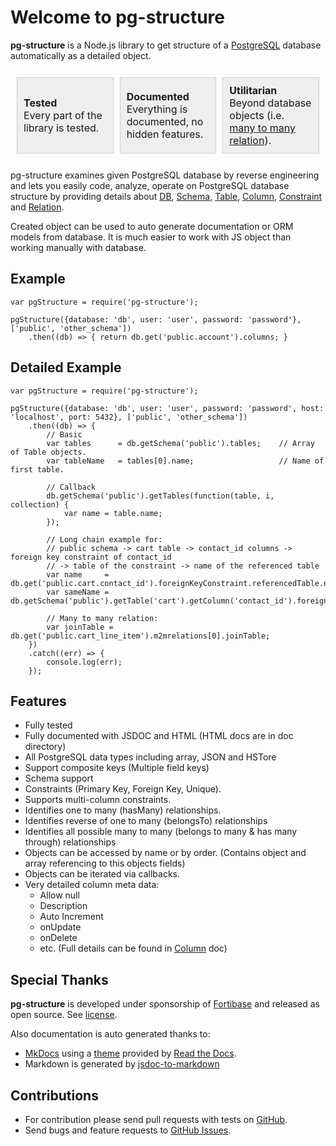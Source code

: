 # Welcome to pg-structure

**pg-structure** is a Node.js library to get structure of a [PostgreSQL](http://www.postgresql.org) database automatically as a detailed object.


<table style="border:none; border-spacing: 10px; border-collapse: separate;">
    <tr>
        <td style="width:28%; padding:10px 10px 10px 10px; border:1px solid #CCCCCC; background:#EEEEEE;">
            <strong>Tested</strong><br>
            Every part of the library is tested.
        </td>
        <td style="width:28%; padding:10px 10px 10px 10px; border:1px solid #CCCCCC; background:#EEEEEE;">
            <strong>Documented</strong><br>
            Everything is documented, no hidden features.
        </td>
        <td style="width:28%; padding:10px 10px 10px 10px; border:1px solid #CCCCCC; background:#EEEEEE;">
            <strong>Utilitarian</strong><br>
            Beyond database objects (i.e. <a href="api/m2m-relation">many to many relation</a>).
        </td>
    </tr>
</table>

pg-structure examines given PostgreSQL database by reverse engineering and lets you easily code, analyze, operate on PostgreSQL database structure by providing details about [DB](api/db.md), [Schema](api/schema.md), [Table](api/table.md), [Column](api/column.md), [Constraint](api/constraint.md) and [Relation](api/relation.md).

Created object can be used to auto generate documentation or ORM models from database. It is much easier to work with JS object than working manually with database.

## Example

    var pgStructure = require('pg-structure');
    
    pgStructure({database: 'db', user: 'user', password: 'password'}, ['public', 'other_schema'])
        .then((db) => { return db.get('public.account').columns; }

## Detailed Example

    var pgStructure = require('pg-structure');

    pgStructure({database: 'db', user: 'user', password: 'password', host: 'localhost', port: 5432}, ['public', 'other_schema'])
        .then((db) => {
            // Basic
            var tables      = db.getSchema('public').tables;    // Array of Table objects.
            var tableName   = tables[0].name;                   // Name of first table.
            
            // Callback
            db.getSchema('public').getTables(function(table, i, collection) {
                var name = table.name;
            });
            
            // Long chain example for:
            // public schema -> cart table -> contact_id columns -> foreign key constraint of contact_id
            // -> table of the constraint -> name of the referenced table
            var name     = db.get('public.cart.contact_id').foreignKeyConstraint.referencedTable.name;
            var sameName = db.getSchema('public').getTable('cart').getColumn('contact_id').foreignKeyConstraint.referencedTable.name;
            
            // Many to many relation:
            var joinTable = db.get('public.cart_line_item').m2mrelations[0].joinTable;
        })
        .catch((err) => {
            console.log(err);
        });

## Features

* Fully tested
* Fully documented with JSDOC and HTML (HTML docs are in doc directory)
* All PostgreSQL data types including array, JSON and HSTore
* Support composite keys (Multiple field keys)
* Schema support
* Constraints (Primary Key, Foreign Key, Unique).
* Supports multi-column constraints.
* Identifies one to many (hasMany) relationships.
* Identifies reverse of one to many (belongsTo) relationships
* Identifies all possible many to many (belongs to many & has many through) relationships
* Objects can be accessed by name or by order. (Contains object and array referencing to this objects fields)
* Objects can be iterated via callbacks.
* Very detailed column meta data:
    * Allow null
    * Description
    * Auto Increment
    * onUpdate
    * onDelete
    * etc. (Full details can be found in [Column](api/column.md) doc)

## Special Thanks
**pg-structure** is developed under sponsorship of [Fortibase](http://www.fortibase.com) and released as open source. See [license](license.md).

Also documentation is auto generated thanks to:

* [MkDocs](http://www.mkdocs.org/) using a [theme](https://github.com/snide/sphinx_rtd_theme) provided by [Read the Docs](https://readthedocs.org/).
* Markdown is generated by [jsdoc-to-markdown](https://www.npmjs.com/package/jsdoc-to-markdown)

## Contributions

* For contribution please send pull requests with tests on [GitHub](https://github.com/ozum/pg-structure.git).
* Send bugs and feature requests to [GitHub Issues](https://github.com/ozum/pg-structure/issues).

